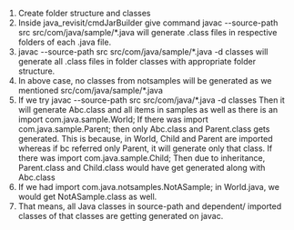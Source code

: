 1. Create folder structure and classes
2. Inside java_revisit/cmdJarBuilder give command
   javac --source-path src src/com/java/sample/*.java
   will generate .class files in respective folders of each .java file.
3. javac --source-path src src/com/java/sample/*.java -d classes
   will generate all .class files in folder classes with appropriate folder structure.
4. In above case, no classes from notsamples will be generated as we mentioned src/com/java/sample/*.java
5. If we try
   javac --source-path src src/com/java/*.java -d classes
   Then it will generate Abc.class and all items in samples as well as there is an import com.java.sample.World;
   If there was import com.java.sample.Parent;
   then only Abc.class and Parent.class gets generated. This is because, in World, Child and Parent are imported whereas if bc referred only Parent, it will generate only that class.
   If there was import com.java.sample.Child;
   Then due to inheritance, Parent.class and Child.class would have get generated along with Abc.class
6. If we had import com.java.notsamples.NotASample; in World.java, we would get NotASample.class as well.
7. That means, all Java classes in source-path and dependent/ imported classes of that classes are getting generated on javac.
